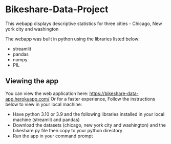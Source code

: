 # Bikeshare-Data-Project

This webapp displays descriptive statistics for three cities - Chicago, New york city and washington

The webapp was built in python using the libraries listed below:
  - streamlit
  - pandas
  - numpy
  - PIL
  
## Viewing the app
You can view the web application here: https://bikeshare-data-app.herokuapp.com/
Or for a faster experience, Follow the instructions below to view in your local machine:


- Have python 3.10 or 3.9 and the following libraries installed in your local machine (streamlit and pandas)
- Download the datasets (chicago, new york city and washington) and the bikeshare.py file then copy to your python directory
- Run the app in your command prompt
